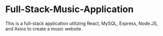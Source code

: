 # Full-Stack-Music-Application
This is a full-stack application utilizing React, MySQL, Express, Node.JS, and Axios to create a music website.
